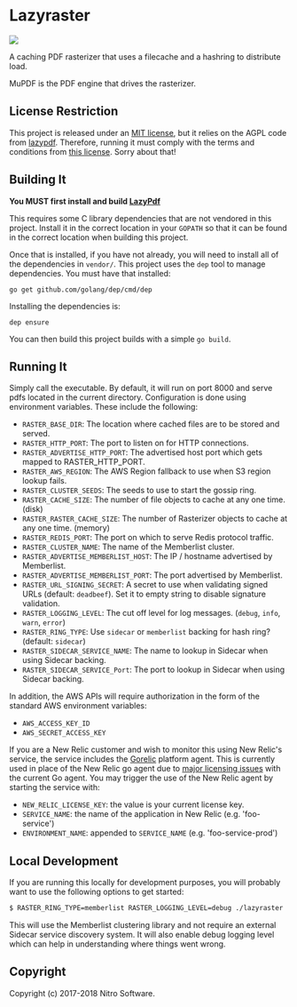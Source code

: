 Lazyraster
==========

[![](https://travis-ci.org/Nitro/lazyraster.svg?branch=master)](https://travis-ci.org/Nitro/lazyraster)

A caching PDF rasterizer that uses a filecache and a hashring to distribute load.

MuPDF is the PDF engine that drives the rasterizer.

License Restriction
-------------------

This project is released under an [MIT license](LICENSE), but it relies on the AGPL code from [lazypdf](https://github.com/Nitro/lazypdf). Therefore, running it must comply with the terms and conditions from [this license](https://github.com/Nitro/lazypdf/blob/master/LICENSE). Sorry about that!

Building It
-----------

**You MUST first install and build [LazyPdf](https://github.com/Nitro/lazypdf)**

This requires some C library dependencies that are not vendored in this
project. Install it in the correct location in your `GOPATH` so that it
can be found in the correct location when building this project.

Once that is installed, if you have not already, you will need to install
all of the dependencies in `vendor/`. This project uses the `dep` tool to manage
dependencies. You must have that installed:
```
go get github.com/golang/dep/cmd/dep
```

Installing the dependencies is:
```
dep ensure
```

You can then build this project builds with a simple `go build`.

Running It
----------

Simply call the executable. By default, it will run on port 8000 and serve pdfs
located in the current directory. Configuration is done using environment
variables. These include the following:

 * `RASTER_BASE_DIR`: The location where cached files are to be stored and served.
 * `RASTER_HTTP_PORT`: The port to listen on for HTTP connections.
 * `RASTER_ADVERTISE_HTTP_PORT`: The advertised host port which gets mapped to RASTER_HTTP_PORT.
 * `RASTER_AWS_REGION`: The AWS Region fallback to use when S3 region lookup fails.
 * `RASTER_CLUSTER_SEEDS`: The seeds to use to start the gossip ring.
 * `RASTER_CACHE_SIZE`: The number of file objects to cache at any one time. (disk)
 * `RASTER_RASTER_CACHE_SIZE`: The number of Rasterizer objects to cache at any one time. (memory)
 * `RASTER_REDIS_PORT`: The port on which to serve Redis protocol traffic.
 * `RASTER_CLUSTER_NAME`: The name of the Memberlist cluster.
 * `RASTER_ADVERTISE_MEMBERLIST_HOST`: The IP / hostname advertised by Memberlist.
 * `RASTER_ADVERTISE_MEMBERLIST_PORT`: The port advertised by Memberlist.
 * `RASTER_URL_SIGNING_SECRET`: A secret to use when validating signed URLs (default: `deadbeef`). Set it to empty string to disable signature validation.
 * `RASTER_LOGGING_LEVEL`: The cut off level for log messages. (`debug`, `info`, `warn`, `error`)
 * `RASTER_RING_TYPE`: Use `sidecar` or `memberlist` backing for hash ring? (default: `sidecar`)
 * `RASTER_SIDECAR_SERVICE_NAME`: The name to lookup in Sidecar when using Sidecar backing.
 * `RASTER_SIDECAR_SERVICE_Port`: The port to lookup in Sidecar when using Sidecar backing.

In addition, the AWS APIs will require authorization in the form of the standard
AWS environment variables:

 * `AWS_ACCESS_KEY_ID`
 * `AWS_SECRET_ACCESS_KEY`

If you are a New Relic customer and wish to monitor this using New Relic's
service, the service includes the
[Gorelic](https://github.com/yvasiyarov/gorelic) platform agent.  This is
currently used in place of the New Relic go agent due to [major licensing
issues](https://github.com/newrelic/go-agent/issues/45) with the current Go
agent. You may trigger the use of the New Relic agent by starting the service
with:

 * `NEW_RELIC_LICENSE_KEY`: the value is your current license key.
 * `SERVICE_NAME`: the name of the application in New Relic (e.g. 'foo-service')
 * `ENVIRONMENT_NAME`: appended to `SERVICE_NAME` (e.g. 'foo-service-prod')

Local Development
-----------------

If you are running this locally for development purposes, you will probably
want to use the following options to get started:

```bash
$ RASTER_RING_TYPE=memberlist RASTER_LOGGING_LEVEL=debug ./lazyraster
```

This will use the Memberlist clustering library and not require an external
Sidecar service discovery system. It will also enable debug logging level which
can help in understanding where things went wrong.

Copyright
---------

Copyright (c) 2017-2018 Nitro Software.
